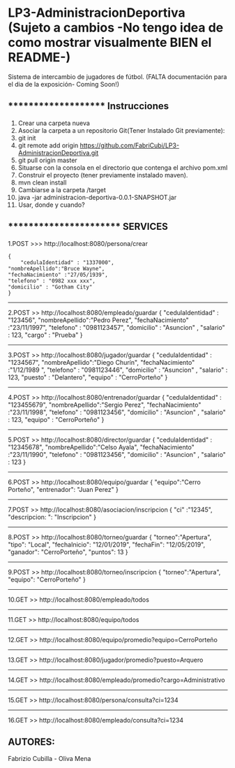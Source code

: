 # LP3-AdministracionDeportiva   (Sujeto a cambios -No tengo idea de como mostrar visualmente BIEN el README-)
Sistema de intercambio de jugadores de fútbol. 
(FALTA documentación para el dia de la exposición- Coming Soon!)

******************* Instrucciones 
----
1. Crear una carpeta nueva
2. Asociar la carpeta a un repositorio Git(Tener Instalado Git previamente):
3. git init
4. git remote add origin https://github.com/FabriCubi/LP3-AdministracionDeportiva.git
5. git pull origin master
6. Situarse con la consola en el directorio que contenga el archivo pom.xml
7. Construir el proyecto (tener previamente instalado maven).
8. mvn clean install
9. Cambiarse a la carpeta /target
10. java -jar administracion-deportiva-0.0.1-SNAPSHOT.jar
11. Usar, donde y cuando?

********************** SERVICES
----

1.POST >>>  http://localhost:8080/persona/crear  

	{    
    	"cedulaIdentidad" : "1337000",  
	"nombreApellido":"Bruce Wayne",  
	"fechaNacimiento" :"27/05/1939",  
	"telefono" : "0982 xxx xxx",  
	"domicilio" : "Gotham City"  
	}  
----	
2.POST >> http://localhost:8080/empleado/guardar
	{
	"cedulaIdentidad" : "123456",
	"nombreApellido":"Pedro Perez",
	"fechaNacimiento" :"23/11/1997",
	"telefono" : "0981123457",
	"domicilio" : "Asuncion" ,
	"salario" : 123,
	"cargo" : "Prueba"
	}

----
3.POST >> http://localhost:8080/jugador/guardar
	{
	"cedulaIdentidad" : "1234567",
	"nombreApellido":"Diego Churín",
	"fechaNacimiento" :"1/12/1989 ",
	"telefono" : "0981123446",
	"domicilio" : "Asuncion" ,
	"salario" : 123,
	"puesto" : "Delantero",
	"equipo" : "CerroPorteño"
	}

----
4.POST >> http://localhost:8080/entrenador/guardar
	{
	"cedulaIdentidad" : "123455679",
	"nombreApellido":"Sergio Perez",
	"fechaNacimiento" :"23/11/1998",
	"telefono" : "0981123456",
	"domicilio" : "Asuncion" ,
	"salario" : 123,
	"equipo" : "CerroPorteño"
	}

----

5.POST >> http://localhost:8080/director/guardar
	{
	"cedulaIdentidad" : "12345678",
	"nombreApellido":"Celso Ayala",
	"fechaNacimiento" :"23/11/1990",
	"telefono" : "0981123456",
	"domicilio" : "Asuncion" ,
	"salario" : 123
	}
	
----
6.POST >> http://localhost:8080/equipo/guardar
	{
	"equipo":"Cerro Porteño",
	"entrenador": "Juan Perez"
	}

----
7.POST >> http://localhost:8080/asociacion/inscripcion
	{
	"ci" :"12345",
	"descripcion: ": "Inscripcion"
	}

----
8.POST >> http://localhost:8080/torneo/guardar
	{
	"torneo":"Apertura",
	"tipo": "Local",
	"fechaInicio": "12/01/2019",
	"fechaFin": "12/05/2019",
	"ganador": "CerroPorteño",
	"puntos": 13
	}

----
9.POST >> http://localhost:8080/torneo/inscripcion
	{
	"torneo":"Apertura",
	"equipo": "CerroPorteño"
	}

----
10.GET >> http://localhost:8080/empleado/todos

----
11.GET >> http://localhost:8080/equipo/todos

----
12.GET >> http://localhost:8080/equipo/promedio?equipo=CerroPorteño

----
13.GET >> http://localhost:8080/jugador/promedio?puesto=Arquero

----
14.GET >> http://localhost:8080/empleado/promedio?cargo=Administrativo

----
15.GET >> http://localhost:8080/persona/consulta?ci=1234

----
16.GET >> http://localhost:8080/empleado/consulta?ci=1234

AUTORES:
----
Fabrizio Cubilla - Oliva Mena
